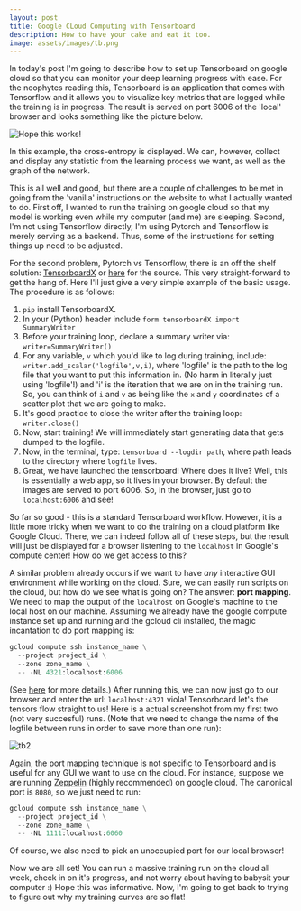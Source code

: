 ```yaml
---
layout: post
title: Google CLoud Computing with Tensorboard
description: How to have your cake and eat it too.
image: assets/images/tb.png
---
```



In today's post I'm going to describe how to set up Tensorboard on google cloud so that you can monitor your deep learning progress with ease.  For the neophytes reading this, Tensorboard is an application that comes with Tensorflow and it allows you to visualize key metrics that are logged while the training is in progress.  The result is served on port 6006 of the 'local' browser and looks something like the picture below.

<img src="https://drive.google.com/uc?id=1gPpKJsJA93PPs-etLmTmhoTo1UyZTSy6" alt="Hope this works!">


In this example, the cross-entropy is displayed.  We can, however, collect and display any statistic from the learning process we want, as well as the graph of the network.  


This is all well and good, but there are a couple of challenges to be met in going from the 'vanilla' instructions on the website to what I actually wanted to do.  First off, I wanted to run the training on google cloud so that my model is working even while my computer (and me) are sleeping.  Second, I'm not using Tensorflow directly, I'm using Pytorch and Tensorflow is merely serving as a backend.  Thus, some of the instructions for setting things up need to be adjusted.

For the second problem, Pytorch vs Tensorflow, there is an off the shelf solution: <a href="https://pypi.org/project/tensorboardX/">TensorboardX</a> or <a href="https://github.com/lanpa/tensorboardX"> here</a> for the source.  This very straight-forward to get the hang of.  Here I'll just give a very simple example of the basic usage.  The procedure is as follows:

1. `pip` install TensorboardX.
2. In your (Python) header include `form tensorboardX import SummaryWriter`
3. Before your training loop, declare a summary writer via:
    `writer=SummaryWriter()`
4. For any variable, `v` which you'd like to log during training, include:  
`writer.add_scalar('logfile',v,i)`, where 'logfile' is the path to the log file that you want to put this information in.  (No harm in literally just using 'logfile'!) and 'i' is the iteration that we are on in the training run.  So, you can think of `i` and `v` as being like the `x` and `y` coordinates of a scatter plot that we are going to make.
5. It's good practice to close the writer after the training loop: `writer.close()`
6. Now, start training!  We will immediately start generating data that gets dumped to the logfile.
7. Now, in the terminal, type:
`tensorboard --logdir path`, where path leads to the directory where `logfile` lives.
8. Great, we have launched the tensorboard!  Where does it live?  Well, this is essentially a web app, so it lives in your browser.  By default the images are served to port 6006.  So, in the browser, just go to `localhost:6006` and see!

So far so good - this is a standard Tensorboard workflow.  However, it is a little more tricky when we want to do the training on a cloud platform like Google Cloud.  There, we can indeed follow all of these steps, but the result will just be displayed for a browser listening to the `localhost` in Google's compute center!  How do we get access to this?

A similar problem already occurs if we want to have *any* interactive GUI environment while working on the cloud.  Sure, we can easily run scripts on the cloud, but how do we see what is going on?  The answer: **port mapping**.  We need to map the output of the `localhost` on Google's machine to the local host on our machine.  Assuming we already have the google compute instance set up and running and the gcloud cli installed, the magic incantation to do port mapping is:

```python
gcloud compute ssh instance_name \
  --project project_id \
  --zone zone_name \
  -- -NL 4321:localhost:6006
```
(See <a href="https://cloud.google.com/solutions/connecting-securely">here</a> for more details.) After running this, we can now just go to our browser and enter the url: `localhost:4321` viola! Tensorboard let's the tensors flow straight to us!  Here is a actual screenshot from my first two (not very succesful) runs. (Note that we need to change the name of the logfile between runs in order to save more than one run):

<img src="https://drive.google.com/uc?id=1LQ_rl7UTwyVE91XXStlH9Obl-Tsp1GgT" alt="tb2">


Again, the port mapping technique is not specific to Tensorboard and is useful for any GUI we want to use on the cloud.  For instance, suppose we are running <a href="http://zeppelin.apache.org/">Zeppelin</a> (highly recommended) on google cloud.  The canonical port is `8080`, so we just need to run:

```python
gcloud compute ssh instance_name \
  --project project_id \
  --zone zone_name \
  -- -NL 1111:localhost:6060
```

Of course, we also need to pick an unoccupied port for our local browser!

Now we are all set!  You can run a massive training run on the cloud all week, check in on it's progress, and not worry about having to babysit your computer :) Hope this was informative.  Now, I'm going to get back to trying to figure out why my training curves are so flat!
